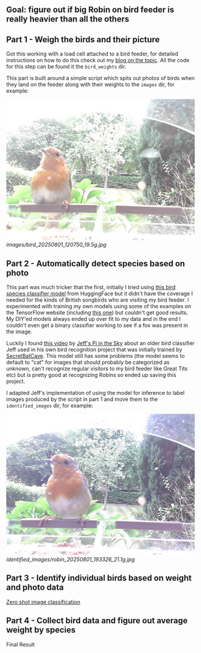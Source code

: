 ## Goal: figure out if big Robin on bird feeder is really heavier than all the others



## Part 1 - Weigh the birds and their picture

Got this working with a load cell attached to a bird feeder, for detailed instructions on how to do this check out my [blog on the topic](https://hughevans.dev/load-cell-raspberry-pi/). All the code for this step can be found it the `bird_weights` dir.

This part is built around a simple script which spits out photos of birds when they land on the feeder along with their weights to the `images` dir, for example:

![A picture of a robin on a bird feeder](bird_weights/bird_20250801_120750_19.5g.jpg)
*images/bird_20250801_120750_19.5g.jpg*

## Part 2 - Automatically detect species based on photo

This part was much tricker that the first, initially I tried using [this bird species classifier model](https://huggingface.co/chriamue/bird-species-classifier/blob/main/README.md) from HuggingFace but it didn't have the coverage I needed for the kinds of British songbirds who are visiting my bird feeder. I experimented with training my own models using some of the examples on the TensorFlow website (including [this one](https://github.com/tensorflow/docs/blob/master/site/en/tutorials/images/classification.ipynb)) but couldn't get good results. My DIY'ed models always ended up over fit to my data and in the end I couldn't even get a binary classifier working to see if a fox was present in the image.

Luckily I found [this video](https://youtu.be/pFEhSCYy2LA?si=tYME7Nr-nK6w-ieE) by [Jeff's Pi in the Sky](www.youtube.com/@jeffs_piinthesky) about an older bird classifier Jeff used in his own bird recognition project that was initially trained by [SecretBatCave](https://github.com/secretbatcave/Uk-Bird-Classifier). This model still has some problems (the model seems to default to "cat" for images that should probably be categorized as unknown, can't recognize regular visitors to my bird feeder like Great Tits etc) but is pretty good at recognizing Robins so ended up saving this project.

I adapted Jeff's implementation of using the model for inference to label images produced by the script in part 1 and move them to the `identified_images` dir, for example:

![A picture of a robin on a bird feeder](bird_identifier/robin_20250801_193326_21.1g.jpg)
*identified_images/robin_20250801_193326_21.1g.jpg*

## Part 3 - Identify individual birds based on weight and photo data

[Zero shot image classification](https://docs.voxel51.com/tutorials/zero_shot_classification.html#Evaluating-Zero-Shot-Image-Classification-Predictions-with-FiftyOne)

## Part 4 - Collect bird data and figure out average weight by species

Final Result
